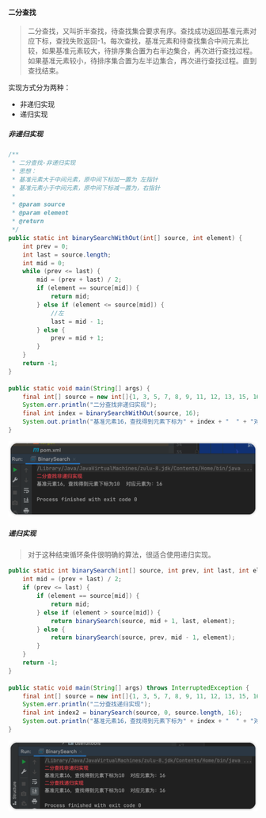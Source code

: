 

#### 二分查找

> 二分查找，又叫折半查找，待查找集合要求有序。查找成功返回基准元素对应下标，查找失败返回-1。每次查找，基准元素和待查找集合中间元素比较，如果基准元素较大，待排序集合置为右半边集合，再次进行查找过程。如果基准元素较小，待排序集合置为左半边集合，再次进行查找过程。直到查找结束。

实现方式分为两种：

- 非递归实现
- 递归实现



##### 非递归实现

```java
/**
 * 二分查找-非递归实现
 * 思想：
 * 基准元素大于中间元素，原中间下标加一置为 左指针
 * 基准元素小于中间元素，原中间下标减一置为，右指针
 *
 * @param source
 * @param element
 * @return
 */
public static int binarySearchWithOut(int[] source, int element) {
    int prev = 0;
    int last = source.length;
    int mid = 0;
    while (prev <= last) {
        mid = (prev + last) / 2;
        if (element == source[mid]) {
            return mid;
        } else if (element <= source[mid]) {
            //左
            last = mid - 1;
        } else {
            prev = mid + 1;
        }
    }
    return -1;
}

public static void main(String[] args) {
    final int[] source = new int[]{1, 3, 5, 7, 8, 9, 11, 12, 13, 15, 16, 16, 22, 23, 34, 56, 211,};
    System.err.println("二分查找非递归实现");
    final int index = binarySearchWithOut(source, 16);
    System.out.println("基准元素16，查找得到元素下标为" + index + "  " + "对应元素为：" + source[index]);
}
```

![image-20220719231521003](二分查找.assets/image-20220719231521003.png)



##### 递归实现

> 对于这种结束循环条件很明确的算法，很适合使用递归实现。

```java
public static int binarySearch(int[] source, int prev, int last, int element) {
    int mid = (prev + last) / 2;
    if (prev <= last) {
        if (element == source[mid]) {
            return mid;
        } else if (element > source[mid]) {
            return binarySearch(source, mid + 1, last, element);
        } else {
            return binarySearch(source, prev, mid - 1, element);
        }
    }
    return -1;
}

public static void main(String[] args) throws InterruptedException {
    final int[] source = new int[]{1, 3, 5, 7, 8, 9, 11, 12, 13, 15, 16, 16, 22, 23, 34, 56, 211,};
    System.err.println("二分查找递归实现");
    final int index2 = binarySearch(source, 0, source.length, 16);
    System.out.println("基准元素16，查找得到元素下标为" + index + "  " + "对应元素为：" + source[index2]);
}
```

![image-20220719232202517](二分查找.assets/image-20220719232202517.png)
